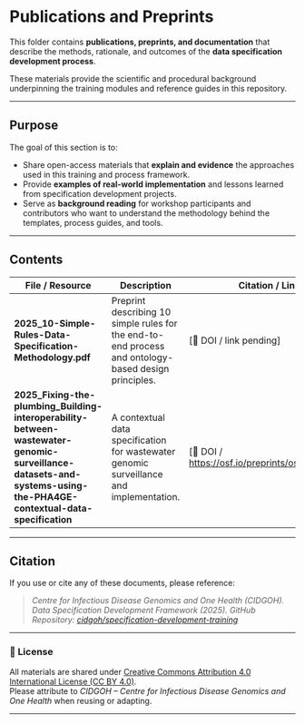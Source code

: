 # Publications and Preprints

This folder contains **publications, preprints, and documentation** that describe the methods, rationale, and outcomes of the **data specification development process**.

These materials provide the scientific and procedural background underpinning the training modules and reference guides in this repository.

---

## Purpose

The goal of this section is to:
- Share open-access materials that **explain and evidence** the approaches used in this training and process framework.
- Provide **examples of real-world implementation** and lessons learned from specification development projects.
- Serve as **background reading** for workshop participants and contributors who want to understand the methodology behind the templates, process guides, and tools.

---

## Contents

| **File / Resource** | **Description** | **Citation / Link** |
|----------------------|-----------------|----------------------|
| **2025_10-Simple-Rules-Data-Specification-Methodology.pdf** | Preprint describing 10 simple rules for the end-to-end process and ontology-based design principles. | [🔗 DOI / link pending] |
| **2025_Fixing-the-plumbing_Building-interoperability-between-wastewater-genomic-surveillance-datasets-and-systems-using-the-PHA4GE-contextual-data-specification** | A contextual data specification for wastewater genomic surveillance and implementation. | [🔗 DOI / https://osf.io/preprints/osf/z79vk_v1] |

---

## Citation

If you use or cite any of these documents, please reference:
> *Centre for Infectious Disease Genomics and One Health (CIDGOH). Data Specification Development Framework (2025). GitHub Repository: [cidgoh/specification-development-training](https://github.com/cbarcl01/specification-development-training)*

---

### 🧾 License
All materials are shared under [Creative Commons Attribution 4.0 International License (CC BY 4.0)](https://creativecommons.org/licenses/by/4.0/).  
Please attribute to *CIDGOH – Centre for Infectious Disease Genomics and One Health* when reusing or adapting.

---
